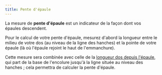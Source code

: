 ```yaml
---
title: Pente d'épaule
---
```


La mesure de **pente d'épaule** est un indicateur de la façon dont vos épaules descendent.

Pour le calcul de votre pente d'épaule, mesurez d'abord la longueur entre le milieu de votre dos (au niveau de la ligne des hanches) et la pointe de votre épaule (là où l'épaule rejoint le haut de l'emmanchure).

<Note>

Cette mesure sera combinée avec celle de la [longueur dos depuis l'épaule](/docs/measurements/hpstohipsback/), qui part de la base de l'encolure jusqu'à la ligne située au niveau des hanches ; cela permettra de calculer la pente d'épaule.

</Note>


